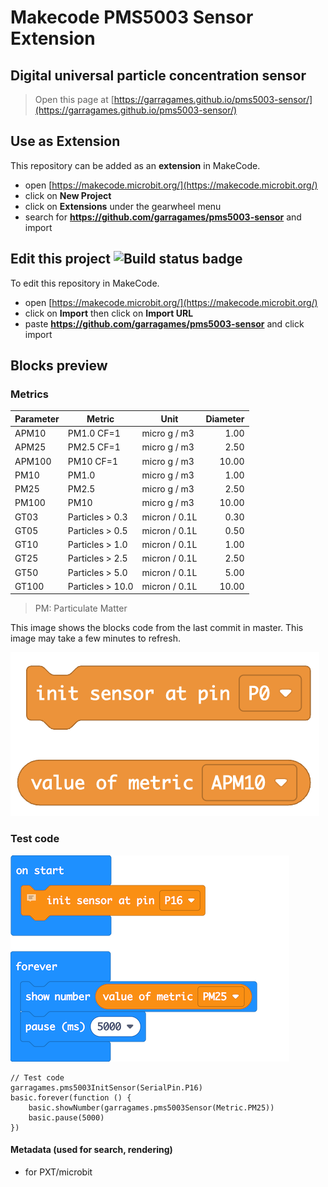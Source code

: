 # Makecode PMS5003 Sensor Extension

## Digital universal particle concentration sensor


> Open this page at [https://garragames.github.io/pms5003-sensor/](https://garragames.github.io/pms5003-sensor/)

## Use as Extension

This repository can be added as an **extension** in MakeCode.

* open [https://makecode.microbit.org/](https://makecode.microbit.org/)
* click on **New Project**
* click on **Extensions** under the gearwheel menu
* search for **https://github.com/garragames/pms5003-sensor** and import

## Edit this project ![Build status badge](https://github.com/garragames/pms5003-sensor/workflows/MakeCode/badge.svg)

To edit this repository in MakeCode.

* open [https://makecode.microbit.org/](https://makecode.microbit.org/)
* click on **Import** then click on **Import URL**
* paste **https://github.com/garragames/pms5003-sensor** and click import

## Blocks preview

### Metrics

|Parameter | Metric           | Unit          | Diameter|
|----------|------------------|---------------|--------:|
|APM10     | PM1.0 CF=1       | micro g / m3  |    1.00 |
|APM25     | PM2.5 CF=1       | micro g / m3  |    2.50 |
|APM100    | PM10  CF=1       | micro g / m3  |   10.00 |
|PM10      | PM1.0            | micro g / m3  |    1.00 |
|PM25      | PM2.5            | micro g / m3  |    2.50 |
|PM100     | PM10             | micro g / m3  |   10.00 |
|GT03      | Particles > 0.3  | micron / 0.1L |    0.30 |       
|GT05      | Particles > 0.5  | micron / 0.1L |    0.50 |       
|GT10      | Particles > 1.0  | micron / 0.1L |    1.00 |       
|GT25      | Particles > 2.5  | micron / 0.1L |    2.50 |       
|GT50      | Particles > 5.0  | micron / 0.1L |    5.00 |       
|GT100     | Particles > 10.0 | micron / 0.1L |   10.00 |

> PM: Particulate Matter

This image shows the blocks code from the last commit in master.
This image may take a few minutes to refresh.

![A rendered view of the blocks](https://raw.githubusercontent.com/garragames/pms5003-sensor/master/blocks.png)


### Test code

![A rendered view of the blocks](https://raw.githubusercontent.com/garragames/pms5003-sensor/master/test.png)

```
// Test code
garragames.pms5003InitSensor(SerialPin.P16)
basic.forever(function () {
    basic.showNumber(garragames.pms5003Sensor(Metric.PM25))
    basic.pause(5000)
})

```

#### Metadata (used for search, rendering)

* for PXT/microbit

<script src="https://makecode.com/gh-pages-embed.js"></script><script>makeCodeRender("{{ site.makecode.home_url }}", "{{ site.github.owner_name }}/{{ site.github.repository_name }}");</script>
